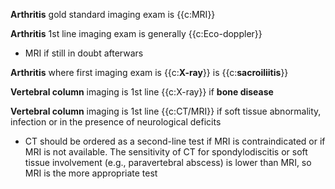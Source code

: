 **Arthritis** gold standard imaging exam is {{c:MRI}}

**Arthritis** 1st line imaging exam is generally {{c:Eco-doppler}}
-  MRI if still in doubt afterwars
  
**Arthritis** where first imaging exam is {{c:**X-ray**}} is {{c:**sacroiliitis**}}
  
**Vertebral column** imaging is 1st line {{c:X-ray}} if **bone disease**
  
**Vertebral column** imaging is 1st line {{c:CT/MRI}} if soft tissue abnormality, infection or in the presence of neurological deficits
-  CT should be ordered as a second-line test if MRI is contraindicated or if MRI is not available. The sensitivity of CT for spondylodiscitis or soft tissue involvement (e.g., paravertebral abscess) is lower than MRI, so MRI is the more appropriate test